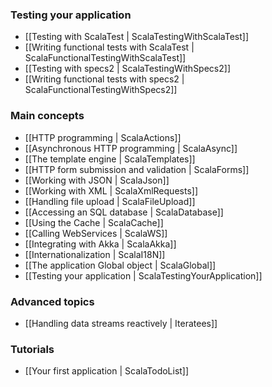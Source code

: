 ### Testing your application

- [[Testing with ScalaTest | ScalaTestingWithScalaTest]]
- [[Writing functional tests with ScalaTest | ScalaFunctionalTestingWithScalaTest]]
- [[Testing with specs2 | ScalaTestingWithSpecs2]]
- [[Writing functional tests with specs2 | ScalaFunctionalTestingWithSpecs2]]

### Main concepts

- [[HTTP programming | ScalaActions]]
- [[Asynchronous HTTP programming | ScalaAsync]]
- [[The template engine | ScalaTemplates]]
- [[HTTP form submission and validation | ScalaForms]]
- [[Working with JSON | ScalaJson]]
- [[Working with XML | ScalaXmlRequests]]
- [[Handling file upload | ScalaFileUpload]]
- [[Accessing an SQL database | ScalaDatabase]]
- [[Using the Cache | ScalaCache]]
- [[Calling WebServices | ScalaWS]]
- [[Integrating with Akka | ScalaAkka]]
- [[Internationalization | ScalaI18N]]
- [[The application Global object | ScalaGlobal]]
- [[Testing your application | ScalaTestingYourApplication]]
    
### Advanced topics

- [[Handling data streams reactively | Iteratees]]

### Tutorials

- [[Your first application | ScalaTodoList]]
